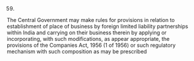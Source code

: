 59.
The Central Government may make rules for provisions in relation to establishment of place of business by foreign limited liability partnerships within India and carrying on their business therein by applying or incorporating, with such modifications, as appear appropriate, the provisions of the Companies Act, 1956 (1 of 1956) or such regulatory mechanism with such composition as may be prescribed
